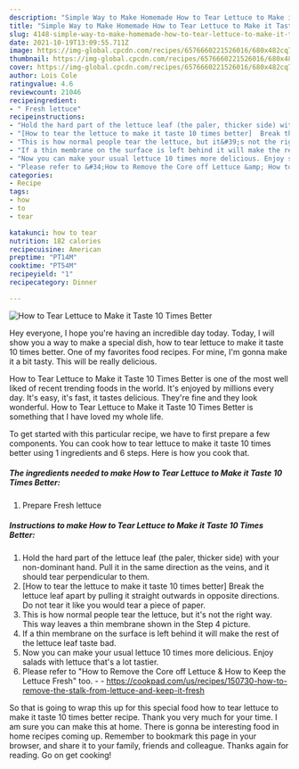 ```yaml
---
description: "Simple Way to Make Homemade How to Tear Lettuce to Make it Taste 10 Times Better"
title: "Simple Way to Make Homemade How to Tear Lettuce to Make it Taste 10 Times Better"
slug: 4148-simple-way-to-make-homemade-how-to-tear-lettuce-to-make-it-taste-10-times-better
date: 2021-10-19T13:09:55.711Z
image: https://img-global.cpcdn.com/recipes/6576660221526016/680x482cq70/how-to-tear-lettuce-to-make-it-taste-10-times-better-recipe-main-photo.jpg
thumbnail: https://img-global.cpcdn.com/recipes/6576660221526016/680x482cq70/how-to-tear-lettuce-to-make-it-taste-10-times-better-recipe-main-photo.jpg
cover: https://img-global.cpcdn.com/recipes/6576660221526016/680x482cq70/how-to-tear-lettuce-to-make-it-taste-10-times-better-recipe-main-photo.jpg
author: Lois Cole
ratingvalue: 4.6
reviewcount: 21046
recipeingredient:
- " Fresh lettuce"
recipeinstructions:
- "Hold the hard part of the lettuce leaf (the paler, thicker side) with your non-dominant hand.   Pull it in the same direction as the veins, and it should tear perpendicular to them."
- "[How to tear the lettuce to make it taste 10 times better]  Break the lettuce leaf apart by pulling it straight outwards in opposite directions. Do not tear it like you would tear a piece of paper."
- "This is how normal people tear the lettuce, but it&#39;s not the right way. This way leaves a thin membrane shown in the Step 4 picture."
- "If a thin membrane on the surface is left behind it will make the rest of the lettuce leaf taste bad."
- "Now you can make your usual lettuce 10 times more delicious. Enjoy salads with lettuce that&#39;s a lot tastier."
- "Please refer to &#34;How to Remove the Core off Lettuce &amp; How to Keep the Lettuce Fresh&#34; too.  https://cookpad.com/us/recipes/150730-how-to-remove-the-stalk-from-lettuce-and-keep-it-fresh"
categories:
- Recipe
tags:
- how
- to
- tear

katakunci: how to tear 
nutrition: 182 calories
recipecuisine: American
preptime: "PT14M"
cooktime: "PT54M"
recipeyield: "1"
recipecategory: Dinner

---
```



![How to Tear Lettuce to Make it Taste 10 Times Better](https://img-global.cpcdn.com/recipes/6576660221526016/680x482cq70/how-to-tear-lettuce-to-make-it-taste-10-times-better-recipe-main-photo.jpg)

Hey everyone, I hope you're having an incredible day today. Today, I will show you a way to make a special dish, how to tear lettuce to make it taste 10 times better. One of my favorites food recipes. For mine, I'm gonna make it a bit tasty. This will be really delicious.

How to Tear Lettuce to Make it Taste 10 Times Better is one of the most well liked of recent trending foods in the world. It's enjoyed by millions every day. It's easy, it's fast, it tastes delicious. They're fine and they look wonderful. How to Tear Lettuce to Make it Taste 10 Times Better is something that I have loved my whole life.




To get started with this particular recipe, we have to first prepare a few components. You can cook how to tear lettuce to make it taste 10 times better using 1 ingredients and 6 steps. Here is how you cook that.

<!--inarticleads1-->

##### The ingredients needed to make How to Tear Lettuce to Make it Taste 10 Times Better:

1. Prepare  Fresh lettuce




<!--inarticleads2-->

##### Instructions to make How to Tear Lettuce to Make it Taste 10 Times Better:

1. Hold the hard part of the lettuce leaf (the paler, thicker side) with your non-dominant hand.   Pull it in the same direction as the veins, and it should tear perpendicular to them.
1. [How to tear the lettuce to make it taste 10 times better]  Break the lettuce leaf apart by pulling it straight outwards in opposite directions. Do not tear it like you would tear a piece of paper.
1. This is how normal people tear the lettuce, but it&#39;s not the right way. This way leaves a thin membrane shown in the Step 4 picture.
1. If a thin membrane on the surface is left behind it will make the rest of the lettuce leaf taste bad.
1. Now you can make your usual lettuce 10 times more delicious. Enjoy salads with lettuce that&#39;s a lot tastier.
1. Please refer to &#34;How to Remove the Core off Lettuce &amp; How to Keep the Lettuce Fresh&#34; too. -  - https://cookpad.com/us/recipes/150730-how-to-remove-the-stalk-from-lettuce-and-keep-it-fresh




So that is going to wrap this up for this special food how to tear lettuce to make it taste 10 times better recipe. Thank you very much for your time. I am sure you can make this at home. There is gonna be interesting food in home recipes coming up. Remember to bookmark this page in your browser, and share it to your family, friends and colleague. Thanks again for reading. Go on get cooking!
